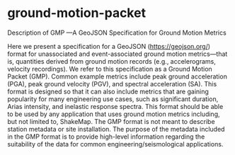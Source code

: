 # ground-motion-packet
Description of GMP —A GeoJSON Specification for Ground Motion Metrics

Here we present a specification for a GeoJSON (https://geojson.org/) format for 
unassociated and event-associated ground motion metrics—that is, quantities 
derived from ground motion records (e.g., accelerograms, velocity recordings). 
We refer to this specification as a Ground Motion Packet (GMP). Common example 
metrics include peak ground acceleration (PGA), peak ground velocity (PGV), and 
spectral acceleration (SA). This format is designed so that it can also include 
metrics that are gaining popularity for many engineering use cases, such as 
significant duration, Arias intensity, and inelastic response spectra. This 
format should be able to be used by any application that uses ground motion 
metrics including, but not limited to, ShakeMap. The GMP format is not meant to 
describe station metadata or site installation. The purpose of the metadata 
included in the GMP format is to provide high-level information regarding the 
suitability of the data for common engineering/seismological applications.
